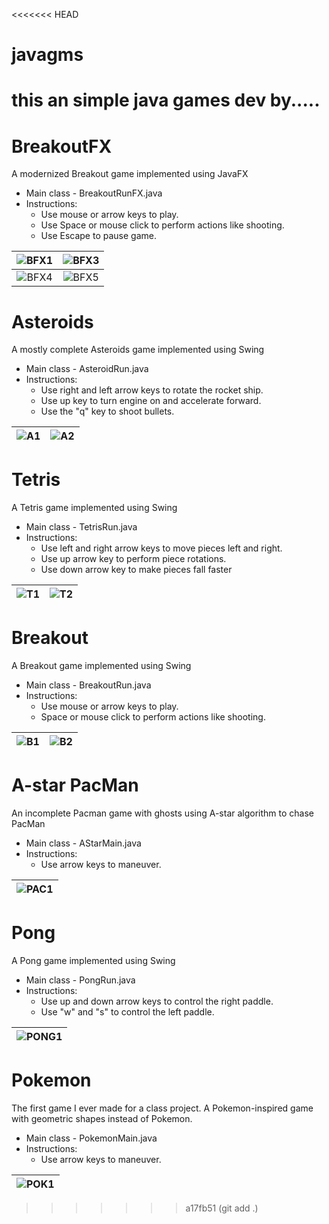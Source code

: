 <<<<<<< HEAD
# javagms
this an simple java games dev by.....
=======
# BreakoutFX 
A modernized Breakout game implemented using JavaFX 

* Main class - BreakoutRunFX.java
* Instructions:
  * Use mouse or arrow keys to play.
  * Use Space or mouse click to perform actions like shooting.
  * Use Escape to pause game.

![BFX1]  |  ![BFX3]
:----------:|:----------:
![BFX4]  |  ![BFX5]

[BFX1]: https://github.com/AlexPetrusca/java-games/blob/master/breakout-fx/src/screenshots/screen1.PNG
[BFX2]: https://github.com/AlexPetrusca/java-games/blob/master/breakout-fx/src/screenshots/screen2.PNG
[BFX3]: https://github.com/AlexPetrusca/java-games/blob/master/breakout-fx/src/screenshots/screen3.PNG
[BFX4]: https://github.com/AlexPetrusca/java-games/blob/master/breakout-fx/src/screenshots/screen4.PNG
[BFX5]: https://github.com/AlexPetrusca/java-games/blob/master/breakout-fx/src/screenshots/screen5.PNG

# Asteroids 
A mostly complete Asteroids game implemented using Swing

* Main class - AsteroidRun.java
* Instructions:
  * Use right and left arrow keys to rotate the rocket ship.
  * Use up key to turn engine on and accelerate forward.
  * Use the "q" key to shoot bullets.
  
![A1]  |  ![A2]
:-----:|:-----:

[A1]: https://github.com/AlexPetrusca/java-games/blob/master/asteroids/src/screenshots/screen1.PNG
[A2]: https://github.com/AlexPetrusca/java-games/blob/master/asteroids/src/screenshots/screen2.PNG

# Tetris
A Tetris game implemented using Swing

* Main class - TetrisRun.java
* Instructions:
  * Use left and right arrow keys to move pieces left and right.
  * Use up arrow key to perform piece rotations.
  * Use down arrow key to make pieces fall faster
  
![T1]  |  ![T2]
:-----:|:-----:

[T1]: https://github.com/AlexPetrusca/java-games/blob/master/tetris/src/screenshots/screen1.PNG
[T2]: https://github.com/AlexPetrusca/java-games/blob/master/tetris/src/screenshots/screen2.PNG

# Breakout 
A Breakout game implemented using Swing

* Main class - BreakoutRun.java
* Instructions:
  * Use mouse or arrow keys to play.
  * Space or mouse click to perform actions like shooting.
  
![B1]  |  ![B2]
:-----:|:-----:

[B1]: https://github.com/AlexPetrusca/java-games/blob/master/breakout/src/screenshots/screen1.PNG
[B2]: https://github.com/AlexPetrusca/java-games/blob/master/breakout/src/screenshots/screen2.PNG

# A-star PacMan 
An incomplete Pacman game with ghosts using A-star algorithm to chase PacMan

* Main class - AStarMain.java
* Instructions:
  * Use arrow keys to maneuver.
  
![PAC1]  |
:-------:|

[PAC1]: https://github.com/AlexPetrusca/java-games/blob/master/a-star/src/screenshots/screen1.PNG

# Pong 
A Pong game implemented using Swing

* Main class - PongRun.java 
* Instructions:
  * Use up and down arrow keys to control the right paddle.
  * Use "w" and "s" to control the left paddle.
 
![PONG1]  |
:--------:|

[PONG1]: https://github.com/AlexPetrusca/java-games/blob/master/pong/src/screenshots/screen1.PNG

# Pokemon 
The first game I ever made for a class project. A Pokemon-inspired game with geometric shapes instead of Pokemon.

* Main class - PokemonMain.java
* Instructions:
  * Use arrow keys to maneuver.
  
![POK1]  |
:-------:|

[POK1]: https://github.com/AlexPetrusca/java-games/blob/master/pokemon/src/fiveweek/screenshots/screen1.PNG
>>>>>>> a17fb51 (git add .)
